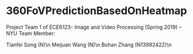 # 360FoVPredictionBasedOnHeatmap
Project Team 1 of ECE6123- Image and Video Processing (Spring 2019) – NYU
Team Member:

Tianfei Song (N)\n
Meijuan Wang (N)\n
Bohan Zhang (N13992422)\n
